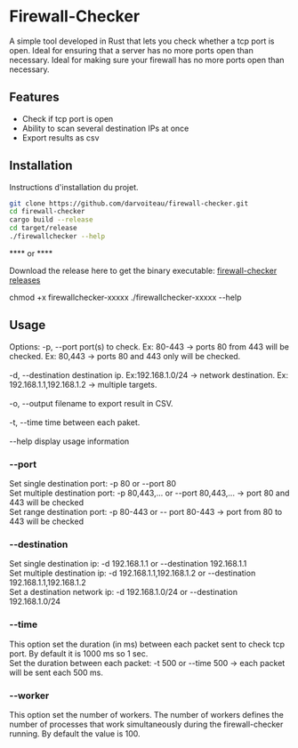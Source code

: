 # Firewall-Checker
A simple tool developed in Rust that lets you check whether a tcp port is open.
Ideal for ensuring that a server has no more ports open than necessary. 
Ideal for making sure your firewall has no more ports open than necessary.

## Features

- Check if tcp port is open
- Ability to scan several destination IPs at once
- Export results as csv

## Installation

Instructions d'installation du projet.

```bash
git clone https://github.com/darvoiteau/firewall-checker.git
cd firewall-checker
cargo build --release
cd target/release
./firewallchecker --help
```
**** or ****

Download the release here to get the binary executable: <a href="https://github.com/darvoiteau/firewall-checker/releases">firewall-checker releases</a>

chmod +x firewallchecker-xxxxx
./firewallchecker-xxxxx --help


## Usage
Options:
  -p, --port        port(s) to check. Ex: 80-443 -> ports 80 from 443 will be
                    checked. Ex: 80,443 -> ports 80 and 443 only will be
                    checked. <br><br>
  -d, --destination destination ip.  Ex:192.168.1.0/24 -> network destination.
                    Ex: 192.168.1.1,192.168.1.2 -> multiple targets.<br><br>
  -o, --output      filename to export result in CSV.<br><br>
  -t, --time        time between each paket.<br><br>
  --help            display usage information<br>

### --port
Set single destination port: -p 80 or --port 80<br>
Set multiple destination port: -p 80,443,... or --port 80,443,... -> port 80 and 443 will be checked<br>
Set range destination port: -p 80-443 or -- port 80-443 -> port from 80 to 443 will be checked<br>

### --destination
Set single destination ip: -d 192.168.1.1 or --destination 192.168.1.1<br>
Set multiple destination ip: -d 192.168.1.1,192.168.1.2 or --destination 192.168.1.1,192.168.1.2<br>
Set a destination network ip: -d 192.168.1.0/24 or --destination 192.168.1.0/24<br>

### --time
This option set the duration (in ms) between each packet sent to check tcp port. By default it is 1000 ms so 1 sec.<br>
Set the duration between each packet: -t 500 or --time 500 -> each packet will be sent each 500 ms.<br>

### --worker
This option set the number of workers. The number of workers defines the number of processes that work simultaneously during the firewall-checker running. By default the value is 100.
